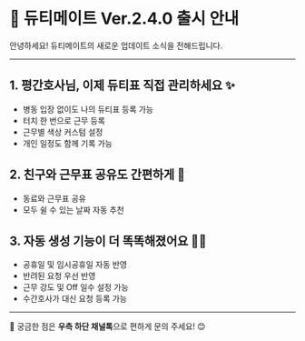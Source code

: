 # 📢 듀티메이트 Ver.2.4.0 출시 안내

안녕하세요! 듀티메이트의 새로운 업데이트 소식을 전해드립니다.

---

## 1. 평간호사님, 이제 듀티표 직접 관리하세요 ✨

- 병동 입장 없이도 나의 듀티표 등록 가능
- 터치 한 번으로 근무 등록
- 근무별 색상 커스텀 설정
- 개인 일정도 함께 기록 가능

## 2. 친구와 근무표 공유도 간편하게 👥

- 동료와 근무표 공유
- 모두 쉴 수 있는 날짜 자동 추천

## 3. 자동 생성 기능이 더 똑똑해졌어요 🤖💡

- 공휴일 및 임시공휴일 자동 반영
- 반려된 요청 우선 반영
- 근무 강도 및 Off 일수 설정 가능
- 수간호사가 대신 요청 등록 가능

---

📩 궁금한 점은 **우측 하단 채널톡**으로 편하게 문의 주세요! 😊

